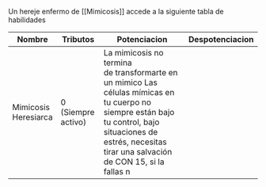 Un hereje enfermo de [[Mimicosis]] accede a la siguiente tabla de habilidades

| Nombre                   | Tributos              | Potenciacion                                             | Despotenciacion                                                                                                                                        |
| ------------------------ | --------------------- | -------------------------------------------------------- | ----------------------------------------------------------------------------------------------------------------------------------------------------- |
| Mimicosis <br>Heresiarca | 0<br>(Siempre activo) | La mimicosis no termina<br>de transformarte en un mimico Las células mímicas en tu cuerpo no siempre están bajo tu control, bajo situaciones de estrés, necesitas tirar una salvación de CON 15, si la fallas  n  |